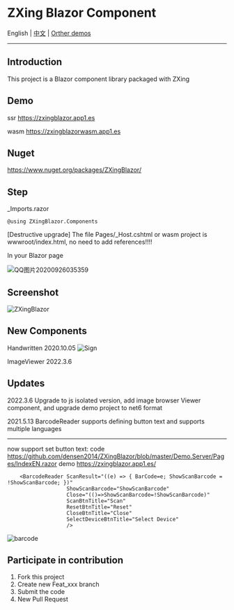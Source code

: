 ﻿# ZXing Blazor Component

English | <a href="README.zh-CN.md">中文</a>  | <a href="https://github.com/densen2014/FreeSqlDemos/blob/master/MyDemos.md"> Orther demos</a>

---

## Introduction
This project is a Blazor component library packaged with ZXing

## Demo  
ssr
https://zxingblazor.app1.es

wasm
https://zxingblazorwasm.app1.es

## Nuget
https://www.nuget.org/packages/ZXingBlazor/

## Step
_Imports.razor 

    @using ZXingBlazor.Components
    
[Destructive upgrade] The file Pages/_Host.cshtml or wasm project is wwwroot/index.html, no need to add references!!!!

In your Blazor page

![QQ图片20200926035359](https://user-images.githubusercontent.com/8428709/94327539-fd287900-ffab-11ea-8783-a26cd5f29f9a.png)


## Screenshot
![ZXingBlazor](https://user-images.githubusercontent.com/8428709/94275844-c28cf500-ff47-11ea-9c65-2370752d2b5b.gif) 

## New Components
Handwritten  2020.10.05
![Sign](https://user-images.githubusercontent.com/8428709/95032378-96e1db80-06ba-11eb-8291-c00c3c2ea9fb.gif)

ImageViewer  2022.3.6
    

## Updates

2022.3.6 Upgrade to js isolated version, add image browser Viewer component, and upgrade demo project to net6 format

2021.5.13 BarcodeReader supports defining button text and supports multiple languages

-----
now support set button text:
code
https://github.com/densen2014/ZXingBlazor/blob/master/Demo.Server/Pages/IndexEN.razor
demo
https://zxingblazor.app1.es/

```
    <BarcodeReader ScanResult="((e) => { BarCode=e; ShowScanBarcode = !ShowScanBarcode; })"
                   ShowScanBarcode="ShowScanBarcode"
                   Close="(()=>ShowScanBarcode=!ShowScanBarcode)" 
                   ScanBtnTitle="Scan"
                   ResetBtnTitle="Reset"
                   CloseBtnTitle="Close"
                   SelectDeviceBtnTitle="Select Device"
                   />
```

![barcode](https://user-images.githubusercontent.com/8428709/118119633-f6416000-b3ee-11eb-8537-ec356242f63b.jpg)



## Participate in contribution

1. Fork this project
2. Create new Feat_xxx branch
3. Submit the code
4. New Pull Request
